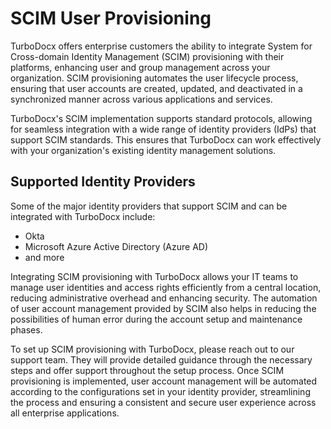 # SCIM User Provisioning

TurboDocx offers enterprise customers the ability to integrate System for Cross-domain Identity Management (SCIM) provisioning with their platforms, enhancing user and group management across your organization. SCIM provisioning automates the user lifecycle process, ensuring that user accounts are created, updated, and deactivated in a synchronized manner across various applications and services.

TurboDocx's SCIM implementation supports standard protocols, allowing for seamless integration with a wide range of identity providers (IdPs) that support SCIM standards. This ensures that TurboDocx can work effectively with your organization's existing identity management solutions.

## Supported Identity Providers

Some of the major identity providers that support SCIM and can be integrated with TurboDocx include:

- Okta
- Microsoft Azure Active Directory (Azure AD)
- and more

Integrating SCIM provisioning with TurboDocx allows your IT teams to manage user identities and access rights efficiently from a central location, reducing administrative overhead and enhancing security. The automation of user account management provided by SCIM also helps in reducing the possibilities of human error during the account setup and maintenance phases.

To set up SCIM provisioning with TurboDocx, please reach out to our support team. They will provide detailed guidance through the necessary steps and offer support throughout the setup process. Once SCIM provisioning is implemented, user account management will be automated according to the configurations set in your identity provider, streamlining the process and ensuring a consistent and secure user experience across all enterprise applications.